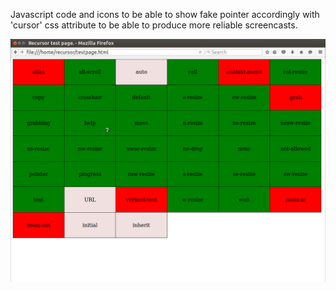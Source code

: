 Javascript code and icons to be able to show fake pointer accordingly with 'cursor' css attribute to be able to produce more reliable screencasts.

![Sequence of static PNG](doc/recursor.png "Screenshot with all possible 'cursor' values")
